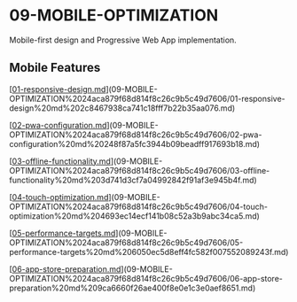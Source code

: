 # 09-MOBILE-OPTIMIZATION

Mobile-first design and Progressive Web App implementation.

## Mobile Features

[[01-responsive-design.md](http://01-responsive-design.md)](09-MOBILE-OPTIMIZATION%2024aca879f68d814f8c26c9b5c49d7606/01-responsive-design%20md%202c8467938ca741c18fff7b22b35aa076.md)

[[02-pwa-configuration.md](http://02-pwa-configuration.md)](09-MOBILE-OPTIMIZATION%2024aca879f68d814f8c26c9b5c49d7606/02-pwa-configuration%20md%20248f87a5fc3944b09beadff917693b18.md)

[[03-offline-functionality.md](http://03-offline-functionality.md)](09-MOBILE-OPTIMIZATION%2024aca879f68d814f8c26c9b5c49d7606/03-offline-functionality%20md%203d741d3cf7a04992842f91af3e945b4f.md)

[[04-touch-optimization.md](http://04-touch-optimization.md)](09-MOBILE-OPTIMIZATION%2024aca879f68d814f8c26c9b5c49d7606/04-touch-optimization%20md%204693ec14ecf141b08c52a3b9abc34ca5.md)

[[05-performance-targets.md](http://05-performance-targets.md)](09-MOBILE-OPTIMIZATION%2024aca879f68d814f8c26c9b5c49d7606/05-performance-targets%20md%206050ec5d8eff4fc582f007552089243f.md)

[[06-app-store-preparation.md](http://06-app-store-preparation.md)](09-MOBILE-OPTIMIZATION%2024aca879f68d814f8c26c9b5c49d7606/06-app-store-preparation%20md%209ca6660f26ae400f8e0e1c3e0aef8651.md)